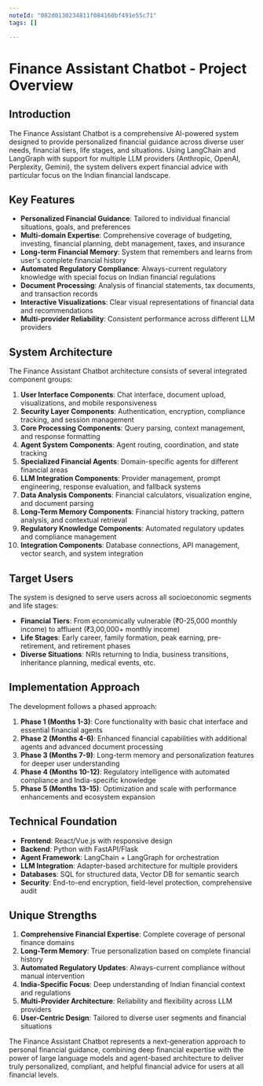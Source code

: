 ```yaml
---
noteId: "082d0130234811f084160bf491e55c71"
tags: []

---
```


# Finance Assistant Chatbot - Project Overview

## Introduction

The Finance Assistant Chatbot is a comprehensive AI-powered system designed to provide personalized financial guidance across diverse user needs, financial tiers, life stages, and situations. Using LangChain and LangGraph with support for multiple LLM providers (Anthropic, OpenAI, Perplexity, Gemini), the system delivers expert financial advice with particular focus on the Indian financial landscape.

## Key Features

- **Personalized Financial Guidance**: Tailored to individual financial situations, goals, and preferences
- **Multi-domain Expertise**: Comprehensive coverage of budgeting, investing, financial planning, debt management, taxes, and insurance
- **Long-term Financial Memory**: System that remembers and learns from user's complete financial history
- **Automated Regulatory Compliance**: Always-current regulatory knowledge with special focus on Indian financial regulations
- **Document Processing**: Analysis of financial statements, tax documents, and transaction records
- **Interactive Visualizations**: Clear visual representations of financial data and recommendations
- **Multi-provider Reliability**: Consistent performance across different LLM providers

## System Architecture

The Finance Assistant Chatbot architecture consists of several integrated component groups:

1. **User Interface Components**: Chat interface, document upload, visualizations, and mobile responsiveness
2. **Security Layer Components**: Authentication, encryption, compliance tracking, and session management
3. **Core Processing Components**: Query parsing, context management, and response formatting
4. **Agent System Components**: Agent routing, coordination, and state tracking
5. **Specialized Financial Agents**: Domain-specific agents for different financial areas
6. **LLM Integration Components**: Provider management, prompt engineering, response evaluation, and fallback systems
7. **Data Analysis Components**: Financial calculators, visualization engine, and document parsing
8. **Long-Term Memory Components**: Financial history tracking, pattern analysis, and contextual retrieval
9. **Regulatory Knowledge Components**: Automated regulatory updates and compliance management
10. **Integration Components**: Database connections, API management, vector search, and system integration

## Target Users

The system is designed to serve users across all socioeconomic segments and life stages:

- **Financial Tiers**: From economically vulnerable (₹0-25,000 monthly income) to affluent (₹3,00,000+ monthly income)
- **Life Stages**: Early career, family formation, peak earning, pre-retirement, and retirement phases
- **Diverse Situations**: NRIs returning to India, business transitions, inheritance planning, medical events, etc.

## Implementation Approach

The development follows a phased approach:

1. **Phase 1 (Months 1-3)**: Core functionality with basic chat interface and essential financial agents
2. **Phase 2 (Months 4-6)**: Enhanced financial capabilities with additional agents and advanced document processing
3. **Phase 3 (Months 7-9)**: Long-term memory and personalization features for deeper user understanding
4. **Phase 4 (Months 10-12)**: Regulatory intelligence with automated compliance and India-specific knowledge
5. **Phase 5 (Months 13-15)**: Optimization and scale with performance enhancements and ecosystem expansion

## Technical Foundation

- **Frontend**: React/Vue.js with responsive design
- **Backend**: Python with FastAPI/Flask
- **Agent Framework**: LangChain + LangGraph for orchestration
- **LLM Integration**: Adapter-based architecture for multiple providers
- **Databases**: SQL for structured data, Vector DB for semantic search
- **Security**: End-to-end encryption, field-level protection, comprehensive audit

## Unique Strengths

1. **Comprehensive Financial Expertise**: Complete coverage of personal finance domains
2. **Long-Term Memory**: True personalization based on complete financial history
3. **Automated Regulatory Updates**: Always-current compliance without manual intervention
4. **India-Specific Focus**: Deep understanding of Indian financial context and regulations
5. **Multi-Provider Architecture**: Reliability and flexibility across LLM providers
6. **User-Centric Design**: Tailored to diverse user segments and financial situations

The Finance Assistant Chatbot represents a next-generation approach to personal financial guidance, combining deep financial expertise with the power of large language models and agent-based architecture to deliver truly personalized, compliant, and helpful financial advice for users at all financial levels.